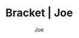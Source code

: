 ---
layout: post
author: Joe
permalink: /bracket/joe/
title: Bracket | Joe
teams: ['Gonzaga', 'Memphis', 'UConn', 'Arkansas', 'Alabama', 'Texas Tech', 'Michigan St.', 'Duke', 'Baylor', 'North Carolina', 'Indiana', 'UCLA', 'Texas', 'Purdue', 'Murray St.', 'Kentucky', 'Gonzaga', 'UConn', 'Texas Tech', 'Michigan St.', 'Baylor', 'Indiana', 'Purdue', 'Kentucky', 'Gonzaga', 'Michigan St.', 'Baylor', 'Purdue', 'Gonzaga', 'Purdue', 'Purdue', 'Purdue', 'Kansas', 'Illinois', 'Kansas', 'Illinois', 'Villanova', 'Kansas', 'Auburn', 'Arizona', 'Illinois', 'Tennessee', 'Villanova', 'Kansas', 'Providence', 'Wisconsin', 'Auburn', 'Arizona', 'Seton Hall', 'UAB', 'Illinois', 'Michigan', 'Tennessee', 'Loyola Chicago', 'Villanova', 'Kansas', 'Creighton', 'Iowa', 'Providence', 'Iowa St.', 'Wisconsin', 'USC', 'Auburn']
correct: ['correct', 'correct', 'wrong', 'correct', 'wrong', 'correct', 'correct', 'correct', 'correct', 'correct', 'wrong', 'correct', 'correct', 'correct', 'correct', 'wrong', 'correct', 'wrong', 'correct', 'wrong', 'wrong', 'wrong', 'correct', 'wrong', 'wrong', 'wrong', 'wrong', 'wrong', 'wrong', 'wrong', 'wrong', 'wrong', '', 'wrong', 'correct', 'wrong', 'correct', 'correct', 'wrong', 'correct', 'wrong', 'wrong', 'correct', 'correct', 'correct', 'wrong', 'wrong', 'correct', 'wrong', 'wrong', 'correct', 'correct', 'correct', 'wrong', 'correct', 'correct', 'correct', 'wrong', 'correct', 'correct', 'correct', 'wrong', 'correct']
points: [1, 1, 0, 1, 0, 1, 1, 1, 1, 1, 0, 1, 1, 1, 1, 0, 2, 0, 2, 0, 0, 0, 2, 0, 0, 0, 0, 0, 0, 0, 0, 0, 0, 0, 8, 0, 4, 4, 0, 2, 0, 0, 2, 2, 2, 0, 0, 1, 0, 0, 1, 1, 1, 0, 1, 1, 1, 0, 1, 1, 1, 0, 1]
logo: jo-av.png
---
